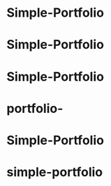 # Simple-Portfolio
# Simple-Portfolio
# Simple-Portfolio
# portfolio-
# Simple-Portfolio
# simple-portfolio

